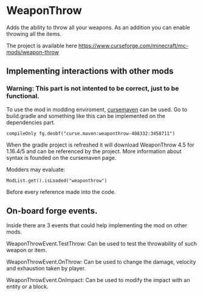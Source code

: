 # WeaponThrow
Adds the ability to throw all your weapons. As an addition you can enable throwing all the items.

The project is available here
https://www.curseforge.com/minecraft/mc-mods/weapon-throw

## Implementing interactions with other mods
### Warning: This part is not intented to be correct, just to be functional. 
To use the mod in modding enviroment, [cursemaven](https://www.cursemaven.com/) can be used. Go to build.gradle and something like this can be implemented
on the dependencies part.
```
compileOnly fg.deobf("curse.maven:weaponthrow-408332:3458711")
```
When the gradle project is refreshed it will download WeaponThrow 4.5 for 1.16.4/5 and can be referenced by the project. More information about syntax is founded on the cursemaven page.

Modders may evaluate:
```
ModList.get().isLoaded("weaponthrow")
```
Before every reference made into the code.

## On-board forge events.
Inside there are 3 events that could help implementing the mod on other mods.

WeaponThrowEvent.TestThrow: Can be used to test the throwability of such weapon or item.

WeaponThrowEvent.OnThrow: Can be used to change the damage, velocity and exhaustion taken by player. 

WeaponThrowEvent.OnImpact: Can be used to modify the impact with an entity or a block.


